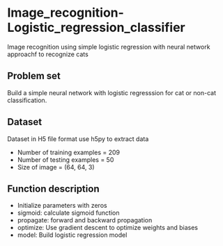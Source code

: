 # Image_recognition-Logistic_regression_classifier
Image recognition using simple logistic regression with neural network approachf to recognize cats

## Problem set
Build a simple neural network with logistic regresssion for cat or non-cat classification.

## Dataset
Dataset in H5 file format use h5py to extract data
  - Number of training examples = 209
  - Number of testing examples = 50
  - Size of image = (64, 64, 3)

## Function description
  - Initialize parameters with zeros
  - sigmoid: calculate sigmoid function
  - propagate: forward and backward propagation 
  - optimize: Use gradient descent to optimize weights and biases
  - model: Build logistic regression model


